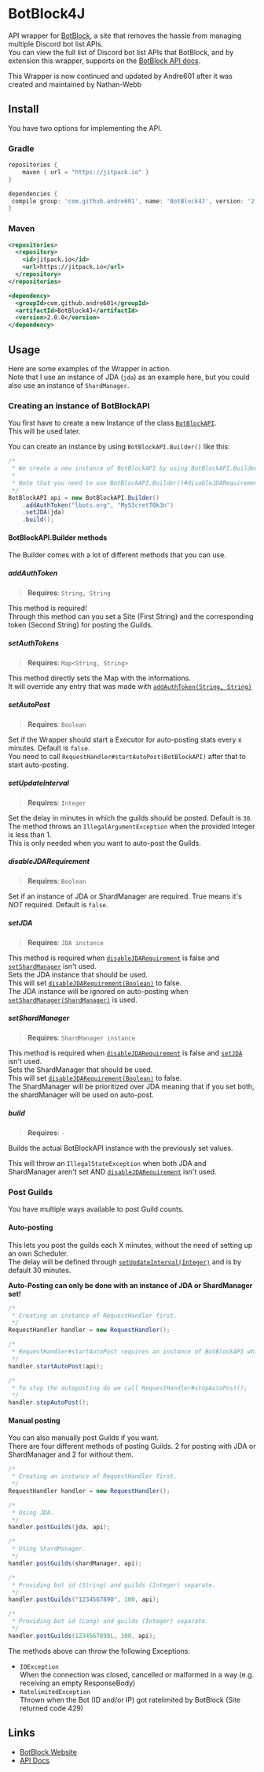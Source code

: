 [BotBlock]: https://botblock.org
[api]: https://botblock.org/api/docs

[BotBlockAPI]: https://github.com/Nathan-Webb/BotBlock4J/blob/master/src/main/java/com/andre601/botblock4j/BotBlockAPI.java

# BotBlock4J

API wrapper for [BotBlock], a site that removes the hassle from managing multiple Discord bot list APIs.  
You can view the full list of Discord bot list APIs that BotBlock, and by extension this wrapper, supports on the [BotBlock API docs][api].

This Wrapper is now continued and updated by Andre601 after it was created and maintained by Nathan-Webb

## Install
You have two options for implementing the API.

### Gradle
```gradle
repositories {
    maven { url = "https://jitpack.io" }
}

dependencies {
 compile group: 'com.github.andre601', name: 'BotBlock4J', version: '2.0.0'
}
```

### Maven
```xml
<repositories>
  <repository>
    <id>jitpack.io</id>
    <url>https://jitpack.io</url>
  </repository>
</repositories>

<dependency>
  <groupId>com.github.andre601</groupId>
  <artifactId>BotBlock4J</artifactId>
  <version>2.0.0</version>
</dependency>
```

## Usage
Here are some examples of the Wrapper in action.  
Note that I use an instance of JDA (`jda`) as an example here, but you could also use an instance of `ShardManager`.

### Creating an instance of BotBlockAPI
You first have to create a new Instance of the class [`BotBlockAPI`][BotBlockAPI].  
This will be used later.

You can create an instance by using `BotBlockAPI.Builder()` like this:  
```java
/*
 * We create a new instance of BotBlockAPI by using BotBlockAPI.Builder here.
 *
 * Note that you need to use BotBlockAPI.Builder()#disableJDARequirement() when not providing a JDA instance.
 */
BotBlockAPI api = new BotBlockAPI.Builder()
    .addAuthToken("lbots.org", "MyS3cretT0k3n")
    .setJDA(jda)
    .build();
```

#### BotBlockAPI.Builder methods
The Builder comes with a lot of different methods that you can use.

##### addAuthToken
> **Requires**: `String, String`

This method is required!  
Through this method can you set a Site (First String) and the corresponding token (Second String) for posting the Guilds.

##### setAuthTokens
> **Requires**: `Map<String, String>`

This method directly sets the Map with the informations.  
It will override any entry that was made with [`addAuthToken(String, String)`](#addAuthToken)

##### setAutoPost
> **Requires**: `Boolean`

Set if the Wrapper should start a Executor for auto-posting stats every x minutes. Default is `false`.  
You need to call `RequestHandler#startAutoPost(BotBlockAPI)` after that to start auto-posting.

##### setUpdateInterval
> **Requires**: `Integer`

Set the delay in minutes in which the guilds should be posted. Default is `30`.  
The method throws an `IllegalArgumentException` when the provided Integer is less than 1.  
This is only needed when you want to auto-post the Guilds.

##### disableJDARequirement
> **Requires**: `Boolean`

Set if an instance of JDA or ShardManager are required. True means it's *NOT* required. Default is `false`.

##### setJDA
> **Requires**: `JDA instance`

This method is required when [`disableJDARequirement`](#disableJDARequirement) is false and [`setShardManager`](#setShardManager) isn't used.  
Sets the JDA instance that should be used.  
This will set [`disableJDARequirement(Boolean)`](#disableJDARequirement) to false.  
The JDA instance will be ignored on auto-posting when [`setShardManager(ShardManager)`](#setShardManager) is used.

##### setShardManager
> **Requires**: `ShardManager instance`

This method is required when [`disableJDARequirement`](#disableJDARequirement) is false and [`setJDA`](#setJDA) isn't used.  
Sets the ShardManager that should be used.  
This will set [`disableJDARequirement(Boolean)`](#disableJDARequirement) to false.  
The ShardManager will be prioritized over JDA meaning that if you set both, the shardManager will be used on auto-post.

##### build
> **Requires**: `-`

Builds the actual BotBlockAPI instance with the previously set values.

This will throw an `IllegalStateException` when both JDA and ShardManager aren't set AND [`disableJDARequirement`](#disableJDARequirement) isn't used.

### Post Guilds
You have multiple ways available to post Guild counts.

#### Auto-posting
This lets you post the guilds each X minutes, without the need of setting up an own Scheduler.  
The delay will be defined through [`setUpdateInterval(Integer)`](#setUpdateInterval) and is by default 30 minutes.

**Auto-Posting can only be done with an instance of JDA or ShardManager set!**  
```java
/*
 * Creating an instance of RequestHandler first.
 */
RequestHandler handler = new RequestHandler();

/*
 * RequestHandler#startAutoPost requires an instance of BotBlockAPI which we made above
 */
handler.startAutoPost(api);

/*
 * To stop the autoposting do we call RequestHandler#stopAutoPost();
 */
handler.stopAutoPost();
```

#### Manual posting
You can also manually post Guilds if you want.  
There are four different methods of posting Guilds. 2 for posting with JDA or ShardManager and 2 for without them.  
```java
/*
 * Creating an instance of RequestHandler first.
 */
RequestHandler handler = new RequestHandler();

/*
 * Using JDA.
 */
handler.postGuilds(jda, api);

/*
 * Using ShardManager.
 */
handler.postGuilds(shardManager, api);

/*
 * Providing bot id (String) and guilds (Integer) separate.
 */
handler.postGuilds("1234567890", 100, api);

/*
 * Providing bot id (Long) and guilds (Integer) separate.
 */
handler.postGuilds(1234567890L, 100, api);
```

The methods above can throw the following Exceptions:
- `IOException`  
When the connection was closed, cancelled or malformed in a way (e.g. receiving an empty ResponseBody)
- `RatelimitedException`  
Thrown when the Bot (ID and/or IP) got ratelimited by BotBlock (Site returned code 429)

## Links
- [BotBlock Website][BotBlock]
- [API Docs][api]
